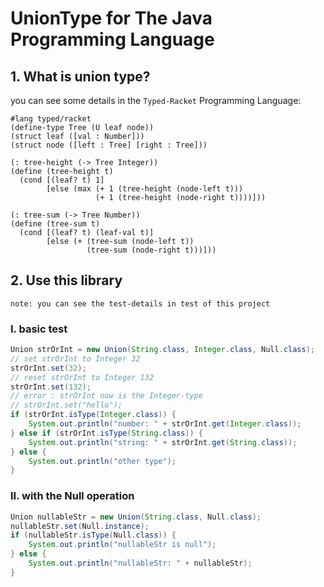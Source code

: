 # UnionType for The Java Programming Language

## 1. What is union type?
you can see some details in the `Typed-Racket` Programming Language:
```racket
#lang typed/racket
(define-type Tree (U leaf node))
(struct leaf ([val : Number]))
(struct node ([left : Tree] [right : Tree]))
 
(: tree-height (-> Tree Integer))
(define (tree-height t)
  (cond [(leaf? t) 1]
        [else (max (+ 1 (tree-height (node-left t)))
                   (+ 1 (tree-height (node-right t))))]))
 
(: tree-sum (-> Tree Number))
(define (tree-sum t)
  (cond [(leaf? t) (leaf-val t)]
        [else (+ (tree-sum (node-left t))
                 (tree-sum (node-right t)))]))
```
## 2. Use this library
`note: you can see the test-details in test of this project`

### I. basic test
```java
Union strOrInt = new Union(String.class, Integer.class, Null.class);
// set strOrInt to Integer 32
strOrInt.set(32);
// reset strOrInt to Integer 132
strOrInt.set(132);
// error : strOrInt now is the Integer-type
// strOrInt.set("hello");
if (strOrInt.isType(Integer.class)) {
    System.out.println("number: " + strOrInt.get(Integer.class));
} else if (strOrInt.isType(String.class)) {
    System.out.println("string: " + strOrInt.get(String.class));
} else {
    System.out.println("other type");
}
```
### II. with the Null operation
```java
Union nullableStr = new Union(String.class, Null.class);
nullableStr.set(Null.instance);
if (nullableStr.isType(Null.class)) {
    System.out.println("nullableStr is null");
} else {
    System.out.println("nullableStr: " + nullableStr);
}
```